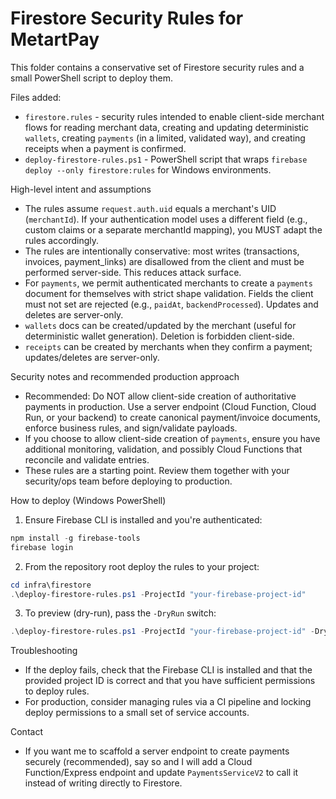 # Firestore Security Rules for MetartPay

This folder contains a conservative set of Firestore security rules and a small PowerShell script to deploy them.

Files added:
- `firestore.rules` - security rules intended to enable client-side merchant flows for reading merchant data, creating and updating deterministic `wallets`, creating `payments` (in a limited, validated way), and creating receipts when a payment is confirmed.
- `deploy-firestore-rules.ps1` - PowerShell script that wraps `firebase deploy --only firestore:rules` for Windows environments.

High-level intent and assumptions
- The rules assume `request.auth.uid` equals a merchant's UID (`merchantId`). If your authentication model uses a different field (e.g., custom claims or a separate merchantId mapping), you MUST adapt the rules accordingly.
- The rules are intentionally conservative: most writes (transactions, invoices, payment_links) are disallowed from the client and must be performed server-side. This reduces attack surface.
- For `payments`, we permit authenticated merchants to create a `payments` document for themselves with strict shape validation. Fields the client must not set are rejected (e.g., `paidAt`, `backendProcessed`). Updates and deletes are server-only.
- `wallets` docs can be created/updated by the merchant (useful for deterministic wallet generation). Deletion is forbidden client-side.
- `receipts` can be created by merchants when they confirm a payment; updates/deletes are server-only.

Security notes and recommended production approach
- Recommended: Do NOT allow client-side creation of authoritative payments in production. Use a server endpoint (Cloud Function, Cloud Run, or your backend) to create canonical payment/invoice documents, enforce business rules, and sign/validate payloads.
- If you choose to allow client-side creation of `payments`, ensure you have additional monitoring, validation, and possibly Cloud Functions that reconcile and validate entries.
- These rules are a starting point. Review them together with your security/ops team before deploying to production.

How to deploy (Windows PowerShell)
1. Ensure Firebase CLI is installed and you're authenticated:

```powershell
npm install -g firebase-tools
firebase login
```

2. From the repository root deploy the rules to your project:

```powershell
cd infra\firestore
.\deploy-firestore-rules.ps1 -ProjectId "your-firebase-project-id"
```

3. To preview (dry-run), pass the `-DryRun` switch:

```powershell
.\deploy-firestore-rules.ps1 -ProjectId "your-firebase-project-id" -DryRun
```

Troubleshooting
- If the deploy fails, check that the Firebase CLI is installed and that the provided project ID is correct and that you have sufficient permissions to deploy rules.
- For production, consider managing rules via a CI pipeline and locking deploy permissions to a small set of service accounts.

Contact
- If you want me to scaffold a server endpoint to create payments securely (recommended), say so and I will add a Cloud Function/Express endpoint and update `PaymentsServiceV2` to call it instead of writing directly to Firestore.
